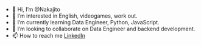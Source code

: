 - 👋 Hi, I’m @Nakajito
- 👀 I’m interested in English, videogames, work out.
- 🌱 I’m currently learning Data Engineer, Python, JavaScript.
- 💞️ I’m looking to collaborate on Data Engineer and backend development.
- 📫 How to reach me [LinkedIn](https://www.linkedin.com/in/daniel-bonilla-866b4320a/)

<!---
Nakajito/Nakajito is a ✨ special ✨ repository because its `README.md` (this file) appears on your GitHub profile.
You can click the Preview link to take a look at your changes.
--->
